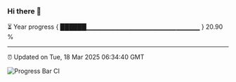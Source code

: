 ### Hi there 👋

⏳ Year progress { ██████▁▁▁▁▁▁▁▁▁▁▁▁▁▁▁▁▁▁▁▁▁▁▁▁ } 20.90 %

---

⏰ Updated on Tue, 18 Mar 2025 06:34:40 GMT

![Progress Bar CI](https://github.com/DhruviPatel157/GitHub-Actions-Demo/workflows/Progress%20Bar%20CI/badge.svg)

